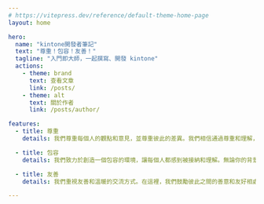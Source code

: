 ```yaml
---
# https://vitepress.dev/reference/default-theme-home-page
layout: home

hero:
  name: "kintone開發者筆記"
  text: "尊重！包容！友善！"
  tagline: "入門即大師，一起撰寫、開發 kintone"
  actions:
    - theme: brand
      text: 查看文章
      link: /posts/
    - theme: alt
      text: 關於作者
      link: /posts/author/

features:
  - title: 尊重
    details: 我們尊重每個人的觀點和意見，並尊重彼此的差異。我們相信通過尊重和理解，我們可以建立一個更加和諧的社群，讓每個人都感到受到重視和尊重！

  - title: 包容
    details: 我們致力於創造一個包容的環境，讓每個人都感到被接納和理解。無論你的背景、信仰或身份如何，我們都歡迎你的加入，並且尊重你的獨特性。

  - title: 友善
    details: 我們重視友善和溫暖的交流方式。在這裡，我們鼓勵彼此之間的善意和友好相處，讓每個人都感受到溫暖和歡樂。我們相信友善的互動可以創造一個更加美好的社群，讓人們彼此之間更加連結。

---
```


